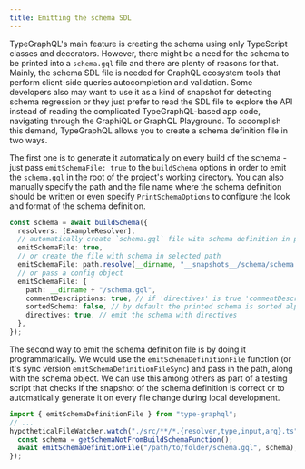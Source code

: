 ```yaml
---
title: Emitting the schema SDL
---
```


TypeGraphQL's main feature is creating the schema using only TypeScript classes and decorators. However, there might be a need for the schema to be printed into a `schema.gql` file and there are plenty of reasons for that. Mainly, the schema SDL file is needed for GraphQL ecosystem tools that perform client-side queries autocompletion and validation. Some developers also may want to use it as a kind of snapshot for detecting schema regression or they just prefer to read the SDL file to explore the API instead of reading the complicated TypeGraphQL-based app code, navigating through the GraphiQL or GraphQL Playground. To accomplish this demand, TypeGraphQL allows you to create a schema definition file in two ways.

The first one is to generate it automatically on every build of the schema - just pass `emitSchemaFile: true` to the `buildSchema` options in order to emit the `schema.gql` in the root of the project's working directory. You can also manually specify the path and the file name where the schema definition should be written or even specify `PrintSchemaOptions` to configure the look and format of the schema definition.

```typescript
const schema = await buildSchema({
  resolvers: [ExampleResolver],
  // automatically create `schema.gql` file with schema definition in project's working directory
  emitSchemaFile: true,
  // or create the file with schema in selected path
  emitSchemaFile: path.resolve(__dirname, "__snapshots__/schema/schema.gql"),
  // or pass a config object
  emitSchemaFile: {
    path: __dirname + "/schema.gql",
    commentDescriptions: true, // if 'directives' is true 'commentDescriptions' is ignored
    sortedSchema: false, // by default the printed schema is sorted alphabetically
    directives: true, // emit the schema with directives
  },
});
```

The second way to emit the schema definition file is by doing it programmatically. We would use the `emitSchemaDefinitionFile` function (or it's sync version `emitSchemaDefinitionFileSync`) and pass in the path, along with the schema object. We can use this among others as part of a testing script that checks if the snapshot of the schema definition is correct or to automatically generate it on every file change during local development.

```typescript
import { emitSchemaDefinitionFile } from "type-graphql";
// ...
hypotheticalFileWatcher.watch("./src/**/*.{resolver,type,input,arg}.ts", async () => {
  const schema = getSchemaNotFromBuildSchemaFunction();
  await emitSchemaDefinitionFile("/path/to/folder/schema.gql", schema);
});
```
